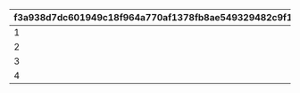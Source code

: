 |f3a938d7dc601949c18f964a770af1378fb8ae549329482c9f1cb038113c47f1|863cd0d632a82a680da11b228ac7e22c9e0cdc8291627231a71e5bdf8bc75659|6b59e95f7611095baf44c5f3972993e5b3b17d98bf88f53f3af9be2b1791aa42|3cd27a1faa1ee2ad1eb9d5bfa95609a2063dcad07375a53c5e7514fd65fbd0bf|
| --- | --- | --- | --- |
|1|111|105|108|
|2|350|160|255|
|3|120|105|110|
|4|0.5|2.5|1.5|